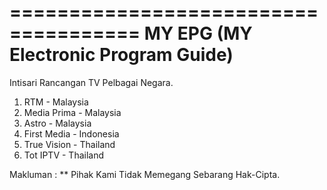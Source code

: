 =====================================
MY EPG (MY Electronic Program Guide)
=====================================

Intisari Rancangan TV Pelbagai Negara.

1)  RTM           - Malaysia
2)  Media Prima   - Malaysia
3)  Astro         - Malaysia
4)  First Media   - Indonesia
5)  True Vision   - Thailand
6)  Tot IPTV      - Thailand





Makluman :
** Pihak Kami Tidak Memegang Sebarang Hak-Cipta.

